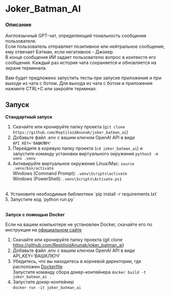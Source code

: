 # **Joker_Batman_AI**
### **Описание**

Англоязычный GPT-чат, определяющий тональность сообщения пользователя.<br>
Если пользователь отправляет позитивное или нейтральное сообщение, ему отвечает Бэтман, если негативное - Джокер.<br>
В конце сообщения ИИ задает пользователю вопрос в контексте его сообщения.
Каждый раз история чата сохраняется и обновляется на экране терминала.

Вам будет предложено запустить тесты при запуске приложения и при выходе из чата с ботом.
Для выхода из чата с ботом и приложения нажмите CTRL+C или закройте терминал.


## Запуск

**Стандартный запуск**
<br>
1. Скачайте или кронируйте папку проекта (`git clone https://github.com/ReptiloidAnunak/joker_batman_ai`)<br>
2. Добавьте файл .env c вашим ключом OpenAI API в виде `API_KEY='ВАШКЛЮЧ'`<br>
2. Перейдите в коревую папку проекта (`cd joker_batman_ai`) и запустите команду установки виртуального окружения `python3 -m venv .venv`<br>
3. Активируйте виртуальное окружение 
Linux/Mac: `source .venv/bin/activate`<br>
Windows (Command Prompt): `.venv\Scripts\activate`<br>
Windows (PowerShell): `.venv\Scripts\Activate.ps1`<br>
<br>
4. Установите необходимые библиотеки
`pip install -r requirements.txt`<br>
5. Запустите код `python run.py`
<br><br>

**Запуск с помощью Docker**

Если на вашем компьютере не установлен Docker, скачайте его по инструкции на [официальном сайте](https://www.docker.com/get-started/)
1. Скачайте или кронируйте папку проекта (git clone https://github.com/ReptiloidAnunak/joker_batman_ai)
2. Добавьте файл .env c вашим ключом OpenAI API в виде API_KEY='ВАШКЛЮЧ'
3. Убедитесь, что вы находитесь в корневой директории, где расположен [Dockerfile](Dockerfile)<br>Запустите команду сбора докер-контейнера `docker build -t joker_batman_ai .`
4. Запустите докер-контейнер<br>`docker run -it joker_batman_ai`